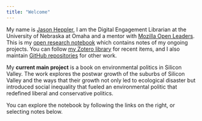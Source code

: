 ```yaml
---
title: "Welcome"
---
```


My name is [Jason Heppler](https://jasonheppler.org), I am the Digital Engagement Librarian at the University of Nebraska at Omaha and a mentor with [Mozilla Open Leaders](https://foundation.mozilla.org/en/opportunity/mozilla-open-leaders/). This is my [open research notebook](/lab-notebook/) which contains notes of my ongoing projects. You can follow [my Zotero library](https://www.zotero.org/hepplerj/items) for recent items, and I also maintain [GitHub repositories](http://github.com/hepplerj) for other work.

My **current main project** is a book on environmental politics in Silicon Valley. The work explores the postwar growth of the suburbs of Silicon Valley and the ways that their growth not only led to ecological disaster but introduced social inequality that fueled an environmental politic that redefined liberal and conservative politics. 

You can explore the notebook by following the links on the right, or selecting notes below.
